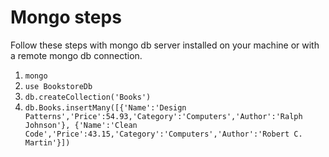 # Mongo steps

Follow these steps with mongo db server installed on your machine or with a remote mongo db connection.

1. `mongo`
2. `use BookstoreDb`
3. `db.createCollection('Books')`
4. `db.Books.insertMany([{'Name':'Design Patterns','Price':54.93,'Category':'Computers','Author':'Ralph Johnson'}, {'Name':'Clean Code','Price':43.15,'Category':'Computers','Author':'Robert C. Martin'}])`
